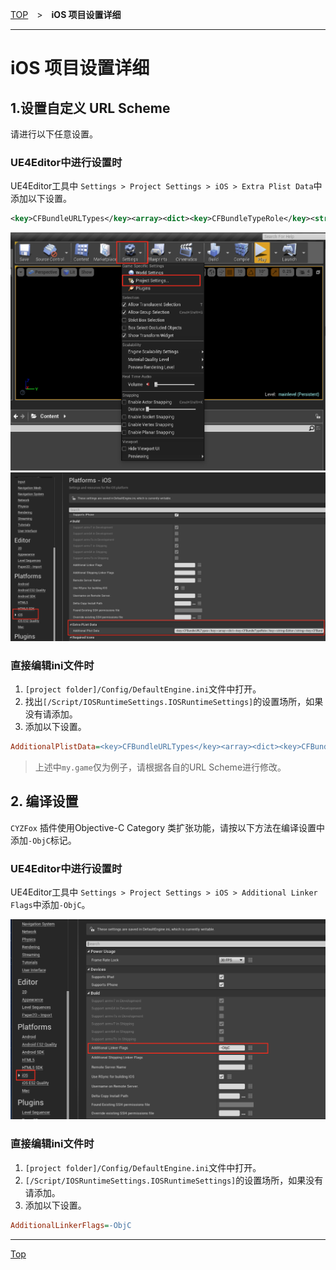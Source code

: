 [TOP](../../../README.md)　>　**iOS 项目设置详细**

---

# iOS 项目设置详细

## **1.设置自定义 URL Scheme**
请进行以下任意设置。

### UE4Editor中进行设置时
UE4Editor工具中 `Settings > Project Settings > iOS > Extra Plist Data`中添加以下设置。
```xml
<key>CFBundleURLTypes</key><array><dict><key>CFBundleTypeRole</key><string>Editor</string><key>CFBundleURLSchemes</key><array><string>my.game</string></array></dict></array>
```
![Menu](./ios_menu.png)
![ExtraPlistData](./ios_extra.png)

### 直接编辑ini文件时
1. `[project folder]/Config/DefaultEngine.ini`文件中打开。
2. 找出`[/Script/IOSRuntimeSettings.IOSRuntimeSettings]`的设置场所，如果没有请添加。
3. 添加以下设置。
```ini
AdditionalPlistData=<key>CFBundleURLTypes</key><array><dict><key>CFBundleTypeRole</key><string>Editor</string><key>CFBundleURLSchemes</key><array><string>my.game</string></array></dict></array>
```

> 上述中`my.game`仅为例子，请根据各自的URL Scheme进行修改。

## **2. 编译设置**
`CYZFox` 插件使用Objective-C Category 类扩张功能，请按以下方法在编译设置中添加`-ObjC`标记。

### UE4Editor中进行设置时
UE4Editor工具中 `Settings > Project Settings > iOS > Additional Linker Flags`中添加`-ObjC`。

![LinkerFlag](./ios_linker.png)

### 直接编辑ini文件时
1. `[project folder]/Config/DefaultEngine.ini`文件中打开。
2. `[/Script/IOSRuntimeSettings.IOSRuntimeSettings]`的设置场所，如果没有请添加。
3. 添加以下设置。
```ini
AdditionalLinkerFlags=-ObjC
```
---

[Top](../../../README.md)
